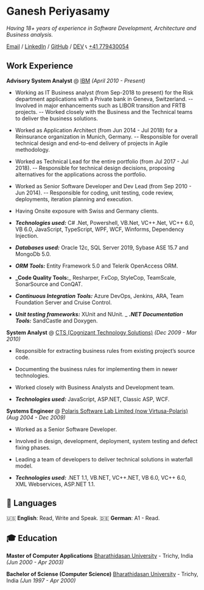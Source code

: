 
# Ganesh Periyasamy

_Having 18+ years of experience in Software Development, Architecture and Business analysis._

[Email](mailto:ganesh.periyasamy@nallenthal.in) / [LinkedIn](https://www.linkedin.com/in/ganesh-periyasamy/) / [GitHub](https://github.com/ganesh-periyasamy/) / [DEV](https://dev.to/ganeshperiyasamy/)
 📞 [+41 779430054](tel:+41779430054)
## Work Experience

**Advisory System Analyst** @ [IBM](https://www.ibm.com/) _(April 2010 - Present)_

  - Working as IT Business analyst (from Sep-2018 to present) for the Risk department applications with a Private bank in Geneva, Switzerland.
    -- Involved in major enhancements such as LIBOR transition and FRTB projects. 
    -- Worked closely with the Business and the Technical teams to deliver the business solutions.
  - Worked as Application Architect (from Jun 2014 - Jul 2018) for a Reinsurance organization in Munich, Germany.
        -- Responsible for overall technical design and end-to-end delivery of projects in Agile methodology.
  - Worked as Technical Lead for the entire portfolio (from Jul 2017 - Jul 2018).
         -- Responsible for technical design decisions, proposing alternatives for the applications across the portfolio.
  - Worked as Senior Software Developer and Dev Lead (from Sep 2010 - Jun 2014).
         -- Responsible for coding, unit testing, code review, deployments, iteration planning and execution.
  - Having Onsite exposure with Swiss and Germany clients. 

  - **_Technologies used:_** C# .Net, Powershell, VB.Net, VC++.Net, VC++ 6.0, VB 6.0, JavaScript, TypeScript, WPF, WCF, Winforms, Dependency Injection.
  - **_Databases used:_** Oracle 12c, SQL Server 2019, Sybase ASE 15.7 and MongoDb 5.0.
  - **_ORM Tools:_** Entity Framework 5.0 and Telerik OpenAccess ORM. 
  - **_Code Quality Tools:**_ Resharper, FxCop, StyleCop, TeamScale, SonarSource and ConQAT.
  - **_Continuous Integration Tools:_** Azure DevOps, Jenkins, ARA, Team Foundation Server and Cruise Control.
  - **_Unit testing frameworks:_** XUnit and NUnit.
  _ **_.NET Documentation Tools:_** SandCastle and Doxygen.

**System Analyst** @ [CTS (Cognizant Technology Solutions)](https://www.cognizant.com/) _(Dec 2009 - Mar 2010)_
 - Responsible for extracting business rules from existing project’s source code.
 - Documenting the business rules for implementing them in newer technologies.
 - Worked closely with Business Analysts and Development team.

 - **_Technologies used:_** JavaScript, ASP.NET, Classic ASP, WCF.

**Systems Engineer** @ [Polaris Software Lab Limited (now Virtusa-Polaris)](https://www.virtusa.com/) _(Aug 2004 - Dec 2009)_ 
  - Worked as a Senior Software Developer.
  - Involved in design, development, deployment, system testing and defect fixing phases.
  - Leading a team of developers to deliver technical solutions in waterfall model.

  - **_Technologies used:_** .NET 1.1, VB.NET, VC++.NET, VB 6.0, VC++ 6.0, XML Webservices, ASP.NET 1.1.

## 💬 Languages

🇺🇸 **English**: Read, Write and Speak. 
🇩🇪 **German**: A1 - Read.


## 🎓 Education

**Master of Computer Applications** 
[Bharathidasan University](https://www.bdu.ac.in/) - Trichy, India _(Jun 2000 - Apr 2003)_ 

**Bachelor of Sciense (Computer Science)** 
[Bharathidasan University](https://www.bdu.ac.in/) - Trichy, India _(Jun 1997 - Apr 2000)_ 
